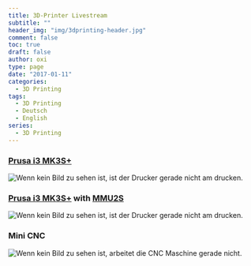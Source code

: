 ```yaml
---
title: 3D-Printer Livestream
subtitle: ""
header_img: "img/3dprinting-header.jpg"
comment: false
toc: true
draft: false
author: oxi
type: page
date: "2017-01-11"
categories:
  - 3D Printing
tags:
  - 3D Printing
  - Deutsch
  - English
series:
  - 3D Printing
---
```

### <a href="https://www.prusa3d.com/original-prusa-i3-mk3/" target="_blank" rel="noopener noreferrer">Prusa i3 MK3S+</a>

<img decoding="async" id="prusamk3" src="#" alt="Wenn kein Bild zu sehen ist, ist der Drucker gerade nicht am drucken.">

### <a href="https://www.prusa3d.com/original-prusa-i3-mk3/" target="_blank" rel="noopener noreferrer">Prusa i3 MK3S+</a> with <a href="https://www.prusa3d.com/category/original-prusa-mmu2s/" target="_blank" rel="noopener noreferrer">MMU2S</a>

<img decoding="async" id="prusamk3mmu" src="#" alt="Wenn kein Bild zu sehen ist, ist der Drucker gerade nicht am drucken.">

### Mini CNC

<img decoding="async" id="cnc" src="#" alt="Wenn kein Bild zu sehen ist, arbeitet die CNC Maschine gerade nicht." />

<script type="text/javascript">
  document.getElementById("prusamk3").src = "https://mjpeg-proxy.oxi.ch/prusamk3.jpg";
  document.getElementById("prusamk3mmu").src = "https://mjpeg-proxy.oxi.ch/prusamk3mmu.jpg";
  document.getElementById("cnc").src = "https://mjpeg-proxy.oxi.ch/cnc.jpg";
</script>
